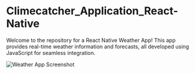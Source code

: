 # Climecatcher_Application_React-Native
Welcome to the repository for a React Native Weather App! This app provides real-time weather information and forecasts, all developed using JavaScript for seamless integration.

![Weather App Screenshot](assets/images/weather_app_screenshot.png)
